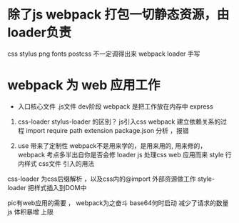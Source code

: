# 除了js webpack 打包一切静态资源，由loader负责
css stylus png  fonts  postcss
不一定调得出来
webpack loader 手写

# webpack  为 web 应用工作
- 入口核心文件 .js文件
dev阶段 webpack 是把工作放在内存中
express 
1. css-loader  stylus-loader 的区别？
   js引入css 
   webpack 建立依赖关系的过程
   import  require  path  extension
   package.json 分析 ，报错

2. use 带来了定制性  webpack不是用来学的，是用来用的,
用来修的，webpack 考点多半出自你是否会修
loader 
js 处理css 
web 应用而来  style  行内样式<style></style>
css文件 引入的用法<link>

css-loader 为css后缀解析 ，以及css内的@import 外部资源做工作
style-loader 把样式插入到DOM中

pic有web应用的需要 ，  webpack为之奋斗
base64何时启动 减少了请求的数量
js 体积暴增   上限